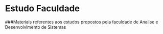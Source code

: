 # Estudo Faculdade

###Materiais referentes aos estudos propostos pela faculdade de Analise e Desenvolvimento de Sistemas
